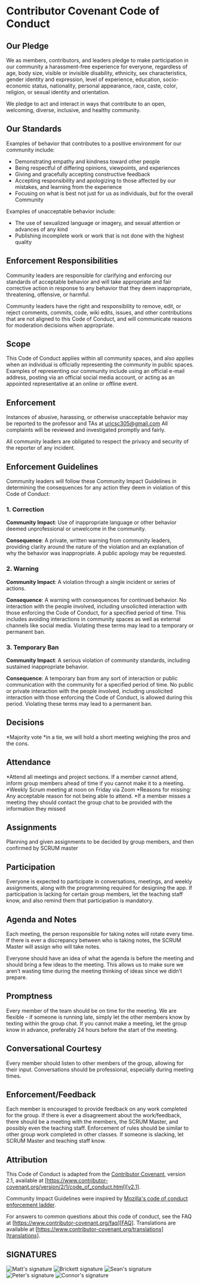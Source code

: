 # Contributor Covenant Code of Conduct

## Our Pledge

We as members, contributors, and leaders pledge to make participation in our
community a harassment-free experience for everyone, regardless of age, body
size, visible or invisible disability, ethnicity, sex characteristics, gender
identity and expression, level of experience, education, socio-economic status,
nationality, personal appearance, race, caste, color, religion, or sexual
identity and orientation.

We pledge to act and interact in ways that contribute to an open, welcoming,
diverse, inclusive, and healthy community.

## Our Standards

Examples of behavior that contributes to a positive environment for our
community include:

* Demonstrating empathy and kindness toward other people
* Being respectful of differing opinions, viewpoints, and experiences
* Giving and gracefully accepting constructive feedback
* Accepting responsibility and apologizing to those affected by our mistakes,
  and learning from the experience
* Focusing on what is best not just for us as individuals, but for the overall
  Community

Examples of unacceptable behavior include:

* The use of sexualized language or imagery, and sexual attention or advances of
  any kind
* Publishing incomplete work or work that is not done with the highest quality

## Enforcement Responsibilities

Community leaders are responsible for clarifying and enforcing our standards of
acceptable behavior and will take appropriate and fair corrective action in
response to any behavior that they deem inappropriate, threatening, offensive,
or harmful.

Community leaders have the right and responsibility to remove, edit, or reject
comments, commits, code, wiki edits, issues, and other contributions that are
not aligned to this Code of Conduct, and will communicate reasons for moderation
decisions when appropriate.

## Scope

This Code of Conduct applies within all community spaces, and also applies when
an individual is officially representing the community in public spaces.
Examples of representing our community include using an official e-mail address,
posting via an official social media account, or acting as an appointed
representative at an online or offline event.

## Enforcement

Instances of abusive, harassing, or otherwise unacceptable behavior may be
reported to the professor and TAs at uricsc305@gmail.com
All complaints will be reviewed and investigated promptly and fairly.

All community leaders are obligated to respect the privacy and security of the
reporter of any incident.

## Enforcement Guidelines

Community leaders will follow these Community Impact Guidelines in determining
the consequences for any action they deem in violation of this Code of Conduct:

### 1. Correction

**Community Impact**: Use of inappropriate language or other behavior deemed
unprofessional or unwelcome in the community.

**Consequence**: A private, written warning from community leaders, providing
clarity around the nature of the violation and an explanation of why the
behavior was inappropriate. A public apology may be requested.

### 2. Warning

**Community Impact**: A violation through a single incident or series of
actions.

**Consequence**: A warning with consequences for continued behavior. No
interaction with the people involved, including unsolicited interaction with
those enforcing the Code of Conduct, for a specified period of time. This
includes avoiding interactions in community spaces as well as external channels
like social media. Violating these terms may lead to a temporary or permanent
ban.

### 3. Temporary Ban

**Community Impact**: A serious violation of community standards, including
sustained inappropriate behavior.

**Consequence**: A temporary ban from any sort of interaction or public
communication with the community for a specified period of time. No public or
private interaction with the people involved, including unsolicited interaction
with those enforcing the Code of Conduct, is allowed during this period.
Violating these terms may lead to a permanent ban.

## Decisions
*Majority vote
*in a tie, we will hold a short meeting weighing the pros and the cons.

## Attendance
*Attend all meetings and project sections. If a member cannot attend, inform group members ahead of time if you cannot make it to a meeting.
*Weekly Scrum meeting at noon on Friday via Zoom
*Reasons for missing: Any acceptable reason for not being able to attend.
*If a member misses a meeting they should contact the group chat to be provided with the information they missed

## Assignments
Planning and given assignments to be decided by group members, and then confirmed by SCRUM master

## Participation
Everyone is expected to participate in conversations, meetings, and weekly assignments, along with the programming required for designing the app. If participation is lacking for certain group members, let the teaching staff know, and also remind them that participation is mandatory. 


## Agenda and Notes
Each meeting, the person responsible for taking notes will rotate every time. If there is ever a discrepancy between who is taking notes, the SCRUM Master will assign who will take notes.

Everyone should have an idea of what the agenda is before the meeting and should bring a few ideas to the meeting. This allows us to make sure we aren’t wasting time during the meeting thinking of ideas since we didn’t prepare. 

## Promptness
Every member of the team should be on time for the meeting. We are flexible - if someone is running late, simply let the other members know by texting within the group chat. If you cannot make a meeting, let the group know in advance, preferably 24 hours before the start of the meeting.

## Conversational Courtesy
Every member should listen to other members of the group, allowing for their input. Conversations should be professional, especially during meeting times. 

## Enforcement/Feedback
Each member is encouraged to provide feedback on any work completed for the group. If there is ever a disagreement about the work/feedback, there should be a meeting with the members, the SCRUM Master, and possibly even the teaching staff. Enforcement of rules should be similar to other group work completed in other classes. If someone is slacking, let SCRUM Master and teaching staff know. 

## Attribution

This Code of Conduct is adapted from the [Contributor Covenant][homepage],
version 2.1, available at
[https://www.contributor-covenant.org/version/2/1/code_of_conduct.html][v2.1].

Community Impact Guidelines were inspired by
[Mozilla's code of conduct enforcement ladder][Mozilla CoC].

For answers to common questions about this code of conduct, see the FAQ at
[https://www.contributor-covenant.org/faq][FAQ]. Translations are available at
[https://www.contributor-covenant.org/translations][translations].

[homepage]: https://www.contributor-covenant.org
[v2.1]: https://www.contributor-covenant.org/version/2/1/code_of_conduct.html
[Mozilla CoC]: https://github.com/mozilla/diversity
[FAQ]: https://www.contributor-covenant.org/faq
[translations]: https://www.contributor-covenant.org/translations


## SIGNATURES

![Matt's signature](src/mattpowersignature.png)
![Brickett signature](src/BrickettSigniture.png)
![Sean's signature](src/SeanRsignature.png)
![Peter's signature](src/petermajdalanisignature.png)
![Connor's signature](src/connnorstubbssignature.png)
